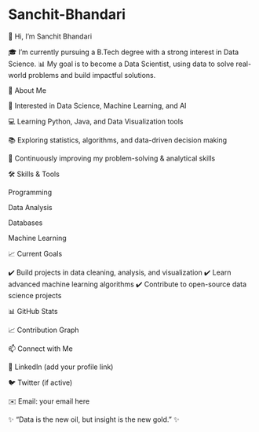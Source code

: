 # Sanchit-Bhandari
👋 Hi, I’m Sanchit Bhandari

🎓 I’m currently pursuing a B.Tech degree with a strong interest in Data Science.
📊 My goal is to become a Data Scientist, using data to solve real-world problems and build impactful solutions.

🚀 About Me

🔎 Interested in Data Science, Machine Learning, and AI

💻 Learning Python, Java, and Data Visualization tools

📚 Exploring statistics, algorithms, and data-driven decision making

🌱 Continuously improving my problem-solving & analytical skills

🛠️ Skills & Tools

Programming




Data Analysis








Databases


Machine Learning




📈 Current Goals

✔️ Build projects in data cleaning, analysis, and visualization
✔️ Learn advanced machine learning algorithms
✔️ Contribute to open-source data science projects

📊 GitHub Stats

📈 Contribution Graph

📫 Connect with Me

💼 LinkedIn
 (add your profile link)

🐦 Twitter
 (if active)

✉️ Email: your email here

✨ “Data is the new oil, but insight is the new gold.” ✨
